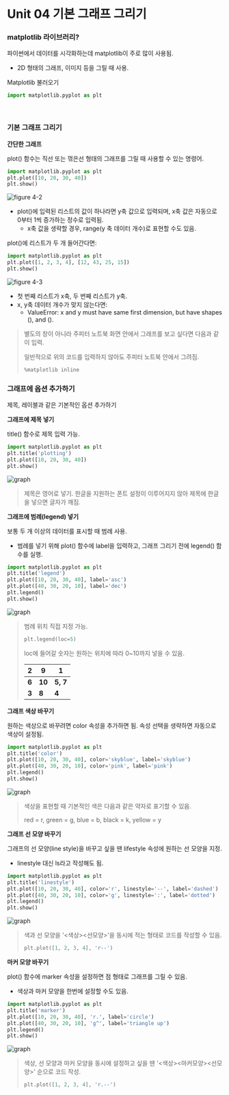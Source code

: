 # Unit 04 기본 그래프 그리기 

### matplotlib 라이브러리?

파이썬에서 데이터를 시각화하는데 matplotlib이 주로 많이 사용됨.

- 2D 형태의 그래프, 이미지 등을 그릴 때 사용.



Matplotlib 불러오기

~~~python
import matplotlib.pyplot as plt
~~~

<br>

### 기본 그래프 그리기

**간단한 그래프**

plot() 함수는 직선 또는 꺾은선 형태의 그래프를 그릴 때 사용할 수 있는 명령어.

~~~python
import matplotlib.pyplot as plt
plt.plot([10, 20, 30, 40])
plt.show()
~~~

![figure 4-2](https://i.imgur.com/wuckZbv.png)

- plot()에 입력된 리스트의 값이 하나라면 y축 값으로 입력되며, x축 값은 자동으로 0부터 1씩 증가하는 정수로 입력됨.
  - x축 값을 생략할 경우, range(y 축 데이터 개수)로 표현할 수도 있음.



plot()에 리스트가 두 개 들어간다면:

~~~python
import matplotlib.pyplot as plt
plt.plot([1, 2, 3, 4], [12, 43, 25, 15])
plt.show()
~~~

![figure 4-3](https://i.imgur.com/w5Isy5N.png)

- 첫 번째 리스트가 x축, 두 번째 리스트가 y축.
- x, y축 데이터 개수가 맞지 않는다면:
  - ValueError: x and y must have same first dimension, but have shapes (), and ().

> 별도의 창이 아니라 주피터 노트북 화면 안에서 그래프를 보고 싶다면 다음과 같이 입력.
>
> 일반적으로 위의 코드를 입력하지 않아도 주피터 노트북 안에서 그려짐.
>
> ~~~python
> %matplotlib inline
> ~~~



### 그래프에 옵션 추가하기

제목, 레이블과 같은 기본적인 옵션 추가하기



**그래프에 제목 넣기**

title() 함수로 제목 입력 가능.

~~~python
import matplotlib.pyplot as plt
plt.title('plotting')
plt.plot([10, 20, 30, 40])
plt.show()
~~~

![graph](https://i.imgur.com/oqPRFWk.png)

> 제목은 영어로 넣기. 한글을 지원하는 폰트 설정이 이루어지지 않아 제목에 한글을 넣으면 글자가 깨짐.



**그래프에 범례(legend) 넣기**

보통 두 개 이상의 데이터를 표시할 때 범례 사용.

- 범례를 넣기 위해 plot() 함수에 label을 입력하고, 그래프 그리기 전에 legend() 함수를 실행.

~~~python
import matplotlib.pyplot as plt
plt.title('legend')
plt.plot([10, 20, 30, 40], label='asc')
plt.plot([40, 30, 20, 10], label='dec')
plt.legend()
plt.show()
~~~

![graph](https://i.imgur.com/QUiHLnZ.png)

> 범례 위치 직접 지정 가능.
>
> ~~~python
> plt.legend(loc=5)
> ~~~
>
> loc에 들어갈 숫자는 원하는 위치에 따라 0~10까지 넣을 수 있음.
>
> | 2     | 9      | 1        |
> | ----- | ------ | -------- |
> | **6** | **10** | **5, 7** |
> | **3** | **8**  | **4**    |



**그래프 색상 바꾸기**

원하는 색상으로 바꾸려면 color 속성을 추가하면 됨. 속성 선택을 생략하면 자동으로 색상이 설정됨.

~~~python
import matplotlib.pyplot as plt
plt.title('color')
plt.plot([10, 20, 30, 40], color='skyblue', label='skyblue')
plt.plot([40, 30, 20, 10], color='pink', label='pink')
plt.legend()
plt.show()
~~~

![graph](https://i.imgur.com/ImZlWxw.png)

> 색상을 표현할 때 기본적인 색은 다음과 같은 약자로 표기할 수 있음.
>
> red = r, green = g, blue = b, black = k, yellow = y 



**그래프 선 모양 바꾸기**

그래프의 선 모양(line style)을 바꾸고 싶을 땐 lifestyle 속성에 원하는 선 모양을 지정.

- linestyle 대신 ls라고 작성해도 됨.

~~~python
import matplotlib.pyplot as plt
plt.title('linestyle')
plt.plot([10, 20, 30, 40], color='r', linestyle='--', label='dashed')
plt.plot([40, 30, 20, 10], color='g', linestyle=':', label='dotted')
plt.legend()
plt.show()
~~~

![graph](https://i.imgur.com/kxLiVDM.png)

> 색과 선 모양을 '<색상><선모양>'을 동시에 적는 형태로 코드를 작성할 수 있음.
>
> ~~~python
> plt.plot([1, 2, 3, 4], 'r--')
> ~~~



**마커 모양 바꾸기**

plot() 함수에 marker 속성을 설정하면 점 형태로 그래프를 그릴 수 있음.

- 색상과 마커 모양을 한번에 설정할 수도 있음.

~~~python
import matplotlib.pyplot as plt
plt.title('marker')
plt.plot([10, 20, 30, 40], 'r.', label='circle')
plt.plot([40, 30, 20, 10], 'g^', label='triangle up')
plt.legend()
plt.show()
~~~

![graph](https://i.imgur.com/udx1oAR.png)

> 색상, 선 모양과 마커 모양을 동시에 설정하고 싶을 땐 '<색상><마커모양><선모양>' 순으로 코드 작성.
>
> ~~~python
> plt.plot([1, 2, 3, 4], 'r.--')
> ~~~

